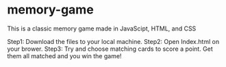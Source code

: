 # memory-game
This is a classic memory game made in JavaScipt, HTML, and CSS

Step1: Download the files to your local machine.
Step2: Open Index.html on your brower.
Step3: Try and choose matching cards to score a point. Get them all matched and you win the game!
